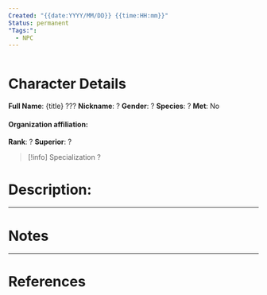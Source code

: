 ```yaml
---
Created: "{{date:YYYY/MM/DD}} {{time:HH:mm}}"
Status: permanent
"Tags:":
  - NPC
---
```

```table-of-contents
```
# Character Details
**Full Name**: {title} ???
**Nickname**: ?
**Gender**: ?
**Species**: ?
**Met**: No
#### Organization affiliation: 
**Rank**: ?
**Superior**: ?

> [!info] Specialization
?
# Description:

---
# Notes

---
# References